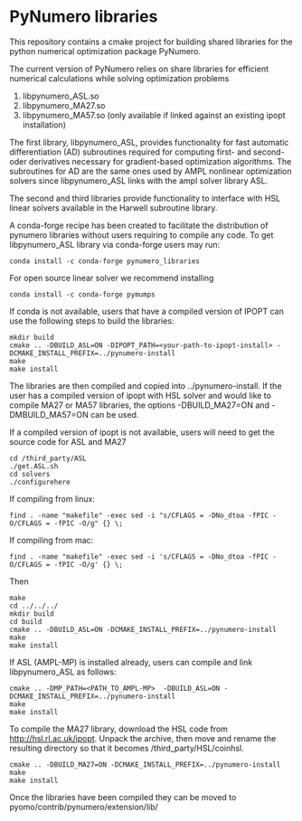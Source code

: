 PyNumero libraries
==================

This repository contains a cmake project for building shared
libraries for the python numerical optimization package PyNumero.

The current version of PyNumero relies on share libraries for
efficient numerical calculations while solving optimization problems

1. libpynumero_ASL.so
2. libpynumero_MA27.so
3. libpynumero_MA57.so (only available if linked against an existing ipopt installation)

The first library, libpynumero_ASL, provides functionality for fast automatic
differentiation (AD) subroutines required for computing first- and second-
oder derivatives necessary for gradient-based optimization algorithms. The
subroutines for AD are the same ones used by AMPL nonlinear optimization
solvers since libpynumero_ASL links with the ampl solver library ASL.

The second and third libraries provide functionality to interface
with HSL linear solvers available in the Harwell subroutine
library.

A conda-forge recipe has been created to facilitate the distribution of
pynumero libraries without users requiring to compile any code. To get
libpynumero_ASL library via conda-forge users may run:

```
conda install -c conda-forge pynumero_libraries
```

For open source linear solver we recommend installing

```
conda install -c conda-forge pymumps
```

If conda is not available, users that have a compiled version of IPOPT can use the following steps to build the libraries:

```
mkdir build
cmake .. -DBUILD_ASL=ON -DIPOPT_PATH=<your-path-to-ipopt-install> -DCMAKE_INSTALL_PREFIX=../pynumero-install
make
make install
```

The libraries are then compiled and copied into ../pynumero-install. If the user has a compiled version of ipopt with HSL solver and would like to compile MA27 or MA57 libraries, the options -DBUILD_MA27=ON and -DMBUILD_MA57=ON can be used. 

If a compiled version of ipopt is not available, users will need to get the source code for ASL and MA27

```
cd /third_party/ASL
./get.ASL.sh
cd solvers
./configurehere
```

If compiling from linux:
```
find . -name "makefile" -exec sed -i "s/CFLAGS = -DNo_dtoa -fPIC -O/CFLAGS = -fPIC -O/g" {} \; 
```
If compiling from mac:
```
find . -name "makefile" -exec sed -i 's/CFLAGS = -DNo_dtoa -fPIC -O/CFLAGS = -fPIC -O/g' {} \; 
```

Then

```
make
cd ../../../
mkdir build
cd build
cmake .. -DBUILD_ASL=ON -DCMAKE_INSTALL_PREFIX=../pynumero-install
make
make install
```

If ASL (AMPL-MP) is installed already, users can compile and link libpynumero_ASL as follows:

```
cmake .. -DMP_PATH=<PATH_TO_AMPL-MP>  -DBUILD_ASL=ON -DCMAKE_INSTALL_PREFIX=../pynumero-install
make
make install
```

To compile the MA27 library, download the HSL code from http://hsl.rl.ac.uk/ipopt. Unpack the archive, then move and rename the resulting directory so that it becomes /third_party/HSL/coinhsl. 

```
cmake .. -DBUILD_MA27=ON -DCMAKE_INSTALL_PREFIX=../pynumero-install
make
make install
```

Once the libraries have been compiled they can be moved to pyomo/contrib/pynumero/extension/lib/<OS>
